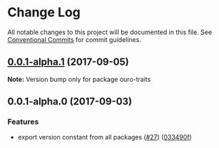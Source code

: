 # Change Log

All notable changes to this project will be documented in this file.
See [Conventional Commits](https://conventionalcommits.org) for commit guidelines.

<a name="0.0.1-alpha.1"></a>
## [0.0.1-alpha.1](https://github.com/zacahrygolba/ouro/compare/v0.0.1-alpha.0...v0.0.1-alpha.1) (2017-09-05)




**Note:** Version bump only for package ouro-traits

<a name="0.0.1-alpha.0"></a>
## 0.0.1-alpha.0 (2017-09-03)


### Features

* export version constant from all packages ([#27](https://github.com/zacahrygolba/ouro/issues/27)) ([033490f](https://github.com/zacahrygolba/ouro/commit/033490f))
